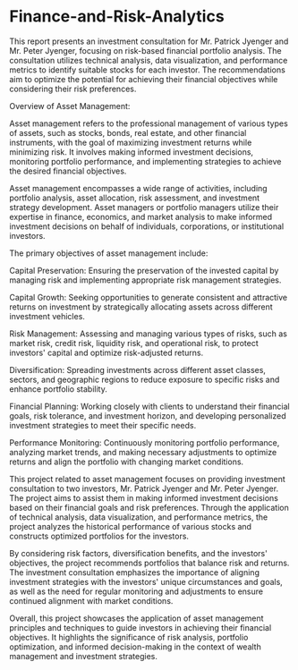 # Finance-and-Risk-Analytics

This report presents an investment consultation for Mr. Patrick Jyenger and Mr.
Peter Jyenger, focusing on risk-based financial portfolio analysis. The consultation
utilizes technical analysis, data visualization, and performance metrics to identify
suitable stocks for each investor. The recommendations aim to optimize the
potential for achieving their financial objectives while considering their risk
preferences.


Overview of Asset Management:

Asset management refers to the professional management of various types of assets, such as stocks, bonds, real estate, and other financial instruments, with the goal of maximizing investment returns while minimizing risk. It involves making informed investment decisions, monitoring portfolio performance, and implementing strategies to achieve the desired financial objectives.

Asset management encompasses a wide range of activities, including portfolio analysis, asset allocation, risk assessment, and investment strategy development. Asset managers or portfolio managers utilize their expertise in finance, economics, and market analysis to make informed investment decisions on behalf of individuals, corporations, or institutional investors.

The primary objectives of asset management include:

Capital Preservation: Ensuring the preservation of the invested capital by managing risk and implementing appropriate risk management strategies.

Capital Growth: Seeking opportunities to generate consistent and attractive returns on investment by strategically allocating assets across different investment vehicles.

Risk Management: Assessing and managing various types of risks, such as market risk, credit risk, liquidity risk, and operational risk, to protect investors' capital and optimize risk-adjusted returns.

Diversification: Spreading investments across different asset classes, sectors, and geographic regions to reduce exposure to specific risks and enhance portfolio stability.

Financial Planning: Working closely with clients to understand their financial goals, risk tolerance, and investment horizon, and developing personalized investment strategies to meet their specific needs.

Performance Monitoring: Continuously monitoring portfolio performance, analyzing market trends, and making necessary adjustments to optimize returns and align the portfolio with changing market conditions.

This project related to asset management focuses on providing investment consultation to two investors, Mr. Patrick Jyenger and Mr. Peter Jyenger. The project aims to assist them in making informed investment decisions based on their financial goals and risk preferences. Through the application of technical analysis, data visualization, and performance metrics, the project analyzes the historical performance of various stocks and constructs optimized portfolios for the investors.

By considering risk factors, diversification benefits, and the investors' objectives, the project recommends portfolios that balance risk and returns. The investment consultation emphasizes the importance of aligning investment strategies with the investors' unique circumstances and goals, as well as the need for regular monitoring and adjustments to ensure continued alignment with market conditions.

Overall, this project showcases the application of asset management principles and techniques to guide investors in achieving their financial objectives. It highlights the significance of risk analysis, portfolio optimization, and informed decision-making in the context of wealth management and investment strategies.
